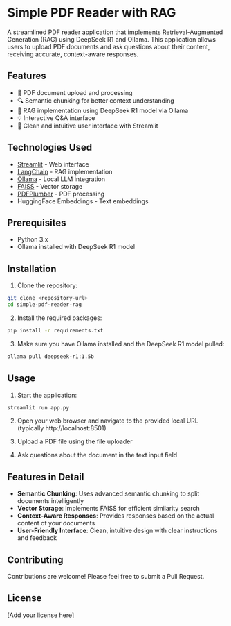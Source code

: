 # Simple PDF Reader with RAG

A streamlined PDF reader application that implements Retrieval-Augmented Generation (RAG) using DeepSeek R1 and Ollama. This application allows users to upload PDF documents and ask questions about their content, receiving accurate, context-aware responses.

## Features

- 📄 PDF document upload and processing
- 🔍 Semantic chunking for better context understanding
- 🧠 RAG implementation using DeepSeek R1 model via Ollama
- 💡 Interactive Q&A interface
- 🎨 Clean and intuitive user interface with Streamlit

## Technologies Used

- [Streamlit](https://streamlit.io/) - Web interface
- [LangChain](https://python.langchain.com/) - RAG implementation
- [Ollama](https://ollama.ai/) - Local LLM integration
- [FAISS](https://github.com/facebookresearch/faiss) - Vector storage
- [PDFPlumber](https://github.com/jsvine/pdfplumber) - PDF processing
- HuggingFace Embeddings - Text embeddings

## Prerequisites

- Python 3.x
- Ollama installed with DeepSeek R1 model

## Installation

1. Clone the repository:
```bash
git clone <repository-url>
cd simple-pdf-reader-rag
```

2. Install the required packages:
```bash
pip install -r requirements.txt
```

3. Make sure you have Ollama installed and the DeepSeek R1 model pulled:
```bash
ollama pull deepseek-r1:1.5b
```

## Usage

1. Start the application:
```bash
streamlit run app.py
```

2. Open your web browser and navigate to the provided local URL (typically http://localhost:8501)

3. Upload a PDF file using the file uploader

4. Ask questions about the document in the text input field

## Features in Detail

- **Semantic Chunking**: Uses advanced semantic chunking to split documents intelligently
- **Vector Storage**: Implements FAISS for efficient similarity search
- **Context-Aware Responses**: Provides responses based on the actual content of your documents
- **User-Friendly Interface**: Clean, intuitive design with clear instructions and feedback

## Contributing

Contributions are welcome! Please feel free to submit a Pull Request.

## License

[Add your license here]